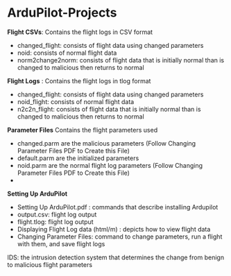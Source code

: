 # ArduPilot-Projects

**Flight CSVs**: Contains the flight logs in CSV format
 - changed_flight: consists of flight data using changed parameters
- noid: consists of normal flight data
- norm2change2norm: consists of flight data that is initially normal than is changed to malicious then returns to normal

**Flight Logs** : Contains the flight logs in tlog format 
- changed_flight: consists of flight data using changed parameters
- noid_flight: consists of normal flight data
- n2c2n_flight: consists of flight data that is initially normal than is changed to malicious then returns to normal

**Parameter Files** Contains the flight parameters used
-	changed.parm are the malicious parameters (Follow Changing Parameter Files PDF to Create this File)
-	default.parm are the initialized parameters
-	noid.parm are the normal flight log parameters (Follow Changing Parameter Files PDF to Create this File)
-	
**Setting Up ArduPilot**
-	Setting Up ArduPilot.pdf : commands that describe installing Ardupilot
-	output.csv: flight log output
-	flight.tlog: flight log output
-	Displaying Flight Log data (html/m) : depicts how to view flight data
-	Changing Parameter Files: command to change parameters, run a flight with them, and save flight logs


IDS: the intrusion detection system that determines the change from benign to malicious flight parameters
